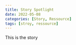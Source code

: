 ```yaml
---
title: Story Spotlight
date: 2022-05-08
categories: [Story, Ressource]
tags: [stroy, ressource]
---
```


This is the story